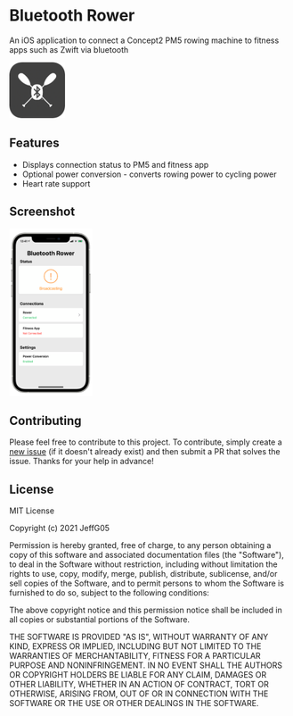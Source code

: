 # Bluetooth Rower
An iOS application to connect a Concept2 PM5 rowing machine to fitness apps such as Zwift via bluetooth

<img src="https://github.com/JeffG05/bluetooth-rower/blob/main/AppIcon.png" height="100">

## Features
 - Displays connection status to PM5 and fitness app
 - Optional power conversion - converts rowing power to cycling power
 - Heart rate support

## Screenshot
<img src="https://github.com/JeffG05/bluetooth-rower/blob/main/Screenshot.png" height="300">

## Contributing
Please feel free to contribute to this project. To contribute, simply create a [new issue](https://github.com/JeffG05/bluetooth-rower/issues/new) (if it doesn't already exist) and then submit a PR that solves the issue. Thanks for your help in advance!

## License

MIT License

Copyright (c) 2021 JeffG05

Permission is hereby granted, free of charge, to any person obtaining a copy
of this software and associated documentation files (the "Software"), to deal
in the Software without restriction, including without limitation the rights
to use, copy, modify, merge, publish, distribute, sublicense, and/or sell
copies of the Software, and to permit persons to whom the Software is
furnished to do so, subject to the following conditions:

The above copyright notice and this permission notice shall be included in all
copies or substantial portions of the Software.

THE SOFTWARE IS PROVIDED "AS IS", WITHOUT WARRANTY OF ANY KIND, EXPRESS OR
IMPLIED, INCLUDING BUT NOT LIMITED TO THE WARRANTIES OF MERCHANTABILITY,
FITNESS FOR A PARTICULAR PURPOSE AND NONINFRINGEMENT. IN NO EVENT SHALL THE
AUTHORS OR COPYRIGHT HOLDERS BE LIABLE FOR ANY CLAIM, DAMAGES OR OTHER
LIABILITY, WHETHER IN AN ACTION OF CONTRACT, TORT OR OTHERWISE, ARISING FROM,
OUT OF OR IN CONNECTION WITH THE SOFTWARE OR THE USE OR OTHER DEALINGS IN THE
SOFTWARE.
